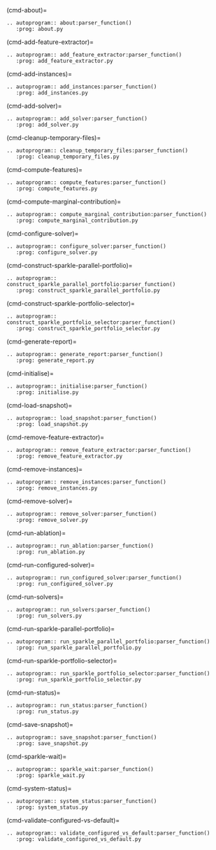 (cmd-about)=

```{eval-rst}
.. autoprogram:: about:parser_function()
   :prog: about.py

```

(cmd-add-feature-extractor)=

```{eval-rst}
.. autoprogram:: add_feature_extractor:parser_function()
   :prog: add_feature_extractor.py

```

(cmd-add-instances)=

```{eval-rst}
.. autoprogram:: add_instances:parser_function()
   :prog: add_instances.py

```

(cmd-add-solver)=

```{eval-rst}
.. autoprogram:: add_solver:parser_function()
   :prog: add_solver.py

```

(cmd-cleanup-temporary-files)=

```{eval-rst}
.. autoprogram:: cleanup_temporary_files:parser_function()
   :prog: cleanup_temporary_files.py

```

(cmd-compute-features)=

```{eval-rst}
.. autoprogram:: compute_features:parser_function()
   :prog: compute_features.py

```

(cmd-compute-marginal-contribution)=

```{eval-rst}
.. autoprogram:: compute_marginal_contribution:parser_function()
   :prog: compute_marginal_contribution.py

```

(cmd-configure-solver)=

```{eval-rst}
.. autoprogram:: configure_solver:parser_function()
   :prog: configure_solver.py

```

(cmd-construct-sparkle-parallel-portfolio)=

```{eval-rst}
.. autoprogram:: construct_sparkle_parallel_portfolio:parser_function()
   :prog: construct_sparkle_parallel_portfolio.py

```

(cmd-construct-sparkle-portfolio-selector)=

```{eval-rst}
.. autoprogram:: construct_sparkle_portfolio_selector:parser_function()
   :prog: construct_sparkle_portfolio_selector.py

```

(cmd-generate-report)=

```{eval-rst}
.. autoprogram:: generate_report:parser_function()
   :prog: generate_report.py

```

(cmd-initialise)=

```{eval-rst}
.. autoprogram:: initialise:parser_function()
   :prog: initialise.py

```

(cmd-load-snapshot)=

```{eval-rst}
.. autoprogram:: load_snapshot:parser_function()
   :prog: load_snapshot.py

```

(cmd-remove-feature-extractor)=

```{eval-rst}
.. autoprogram:: remove_feature_extractor:parser_function()
   :prog: remove_feature_extractor.py

```

(cmd-remove-instances)=

```{eval-rst}
.. autoprogram:: remove_instances:parser_function()
   :prog: remove_instances.py

```

(cmd-remove-solver)=

```{eval-rst}
.. autoprogram:: remove_solver:parser_function()
   :prog: remove_solver.py

```

(cmd-run-ablation)=

```{eval-rst}
.. autoprogram:: run_ablation:parser_function()
   :prog: run_ablation.py

```

(cmd-run-configured-solver)=

```{eval-rst}
.. autoprogram:: run_configured_solver:parser_function()
   :prog: run_configured_solver.py

```

(cmd-run-solvers)=

```{eval-rst}
.. autoprogram:: run_solvers:parser_function()
   :prog: run_solvers.py

```

(cmd-run-sparkle-parallel-portfolio)=

```{eval-rst}
.. autoprogram:: run_sparkle_parallel_portfolio:parser_function()
   :prog: run_sparkle_parallel_portfolio.py

```

(cmd-run-sparkle-portfolio-selector)=

```{eval-rst}
.. autoprogram:: run_sparkle_portfolio_selector:parser_function()
   :prog: run_sparkle_portfolio_selector.py

```

(cmd-run-status)=

```{eval-rst}
.. autoprogram:: run_status:parser_function()
   :prog: run_status.py

```

(cmd-save-snapshot)=

```{eval-rst}
.. autoprogram:: save_snapshot:parser_function()
   :prog: save_snapshot.py

```

(cmd-sparkle-wait)=

```{eval-rst}
.. autoprogram:: sparkle_wait:parser_function()
   :prog: sparkle_wait.py

```

(cmd-system-status)=

```{eval-rst}
.. autoprogram:: system_status:parser_function()
   :prog: system_status.py

```

(cmd-validate-configured-vs-default)=

```{eval-rst}
.. autoprogram:: validate_configured_vs_default:parser_function()
   :prog: validate_configured_vs_default.py

```
